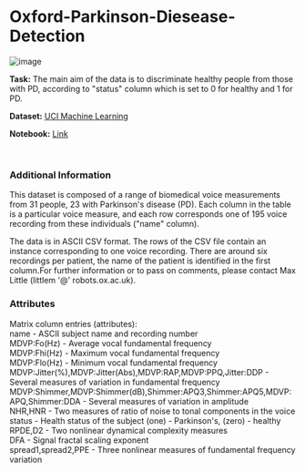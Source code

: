 # Oxford-Parkinson-Diesease-Detection

![image](https://github.com/Kmohamedalie/Oxford-Parkinson-Diesease-Detection/assets/63104472/a4673a89-67d5-40c8-b9b5-daf60e18293e)


**Task:** The main aim of the data is to discriminate healthy people from those with PD, according to "status" column which is set to 0 for healthy and 1 for PD. 

**Dataset:**  <a href="https://archive.ics.uci.edu/dataset/174/parkinsons">UCI Machine Learning</a>
    
**Notebook:** [Link](https://github.com/Kmohamedalie/Oxford-Parkinson-Diesease-Detection/blob/master/Notebook/Parkinson's%20Oxford%20-%20SnapML(Random%20Forest%20vs%20Boosting%20Machine).ipynb)

<br>

### **Additional Information**
This dataset is composed of a range of biomedical voice measurements from 31 people, 23 with Parkinson's disease (PD). Each column in the table is a particular voice measure, and each row corresponds one of 195 voice recording from these individuals ("name" column). 

The data is in ASCII CSV format. The rows of the CSV file contain an instance corresponding to one voice recording. There are around six recordings per patient, the name of the patient is identified in the first column.For further information or to pass on comments, please contact Max Little (littlem '@' robots.ox.ac.uk).
<br>

### **Attributes**
Matrix column entries (attributes): <br>
name - ASCII subject name and recording number <br>
MDVP:Fo(Hz) - Average vocal fundamental frequency <br>
MDVP:Fhi(Hz) - Maximum vocal fundamental frequency <br>
MDVP:Flo(Hz) - Minimum vocal fundamental frequency  <br>
MDVP:Jitter(%),MDVP:Jitter(Abs),MDVP:RAP,MDVP:PPQ,Jitter:DDP - Several measures of variation in fundamental frequency <br>
MDVP:Shimmer,MDVP:Shimmer(dB),Shimmer:APQ3,Shimmer:APQ5,MDVP:APQ,Shimmer:DDA - Several measures of variation in amplitude <br>
NHR,HNR - Two measures of ratio of noise to tonal components in the voice     <br>
status - Health status of the subject (one) - Parkinson's, (zero) - healthy  <br>
RPDE,D2 - Two nonlinear dynamical complexity measures                          <br>
DFA - Signal fractal scaling exponent  <br>
spread1,spread2,PPE - Three nonlinear measures of fundamental frequency variation

